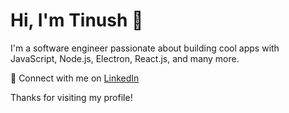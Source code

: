 # Hi, I'm Tinush 👋

I'm a software engineer passionate about building cool apps with JavaScript, Node.js, Electron, React.js, and many more.

🔗 Connect with me on [LinkedIn](https://www.linkedin.com/in/tinushmihiran)

Thanks for visiting my profile!
